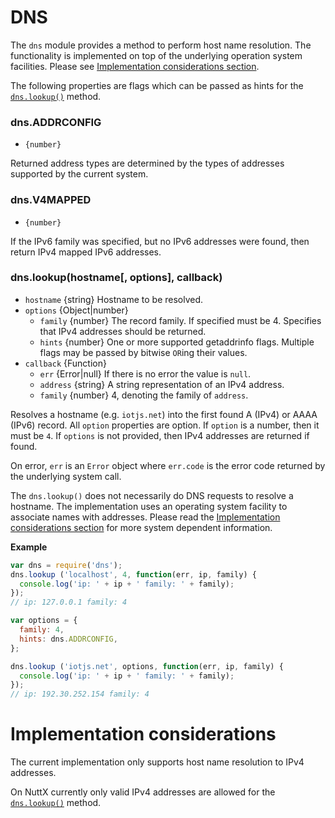 
# DNS

The `dns` module provides a method to perform host name resolution. The functionality is
implemented on top of the underlying operation system facilities. Please see
[Implementation considerations section](#implementation-considerations).

The following properties are flags which can be passed as hints for the
[`dns.lookup()`](#dnslookuphostname-options-callback) method.

### dns.ADDRCONFIG
* `{number}`

Returned address types are determined by the types of addresses supported by the current system.


### dns.V4MAPPED
* `{number}`

If the IPv6 family was specified, but no IPv6 addresses were found, then return IPv4 mapped IPv6 addresses.



### dns.lookup(hostname[, options], callback)
* `hostname` {string} Hostname to be resolved.
* `options` {Object|number}
  * `family` {number} The record family. If specified must be 4. Specifies that IPv4 addresses should be returned.
  * `hints` {number} One or more supported getaddrinfo flags. Multiple flags may be passed by bitwise `OR`ing their values.
* `callback` {Function}
  * `err` {Error|null} If there is no error the value is `null`.
  * `address` {string} A string representation of an IPv4 address.
  * `family` {number} 4, denoting the family of `address`.

Resolves a hostname (e.g. `iotjs.net`) into the first found A (IPv4) or AAAA (IPv6) record. All `option` properties
are option. If `option` is a number, then it must be `4`. If `options` is not provided, then IPv4 addresses are
returned if found.

On error, `err` is an `Error` object where `err.code` is the error code returned by the underlying system call.

The `dns.lookup()` does not necessarily do DNS requests to resolve a hostname. The implementation uses an
operating system facility to associate names with addresses. Please read the
[Implementation considerations section](#implementation-considerations) for more system dependent information.

**Example**

```js
var dns = require('dns');
dns.lookup ('localhost', 4, function(err, ip, family) {
  console.log('ip: ' + ip + ' family: ' + family);
});
// ip: 127.0.0.1 family: 4

var options = {
  family: 4,
  hints: dns.ADDRCONFIG,
};

dns.lookup ('iotjs.net', options, function(err, ip, family) {
  console.log('ip: ' + ip + ' family: ' + family);
});
// ip: 192.30.252.154 family: 4
```

# Implementation considerations

The current implementation only supports host name resolution to IPv4 addresses.

On NuttX currently only valid IPv4 addresses are allowed for the
[`dns.lookup()`](#dnslookuphostname-options-callback) method.
